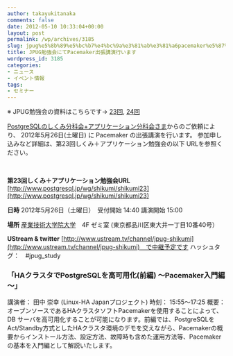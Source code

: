 ```yaml
---
author: takayukitanaka
comments: false
date: 2012-05-10 10:33:04+00:00
layout: post
permalink: /wp/archives/3185
slug: jpug%e5%8b%89%e5%bc%b7%e4%bc%9a%e3%81%ab%e3%81%a6pacemaker%e5%87%ba%e5%bc%b5%e8%ac%9b%e6%bc%94%e8%a1%8c%e3%81%84%e3%81%be%e3%81%99
title: JPUG勉強会にてPacemaker出張講演行います
wordpress_id: 3185
categories:
- ニュース
- イベント情報
tags:
- セミナー
---
```


※ JPUG勉強会の資料はこちらです→ [23回](/wp/archives/3244), [24回](/wp/archives/3404)

[PostgreSQLのしくみ分科会+アプリケーション分科会さま](http://www.postgresql.jp/wg/shikumi/shikumi23/)からのご依頼により、 2012年5月26日(土曜日) に Pacemaker の出張講演を行います。
参加申し込みなど詳細は、第23回しくみ＋アプリケーション勉強会の以下 URLを参照ください。

 

**第23回しくみ＋アプリケーション勉強会URL**
[http://www.postgresql.jp/wg/shikumi/shikumi23](http://www.postgresql.jp/wg/shikumi/shikumi23)

**日時**
2012年5月26日（土曜日）　受付開始 14:40 講演開始 15:00

**場所**
[産業技術大学院大学](http://aiit.ac.jp/view.rbz?cd=115)　4F ゼミ室 (東京都品川区東大井一丁目10番40号）

**UStream & twitter**
[http://www.ustream.tv/channel/jpug-shikumi](http://www.ustream.tv/channel/jpug-shikumi)　で中継予定です
ハッシュタグ：　#jpug_study


### **「HAクラスタでPostgreSQLを高可用化(前編) ～Pacemaker入門編～」**




講演者： 田中 崇幸 (Linux-HA Japanプロジェクト)
時刻： 15:55〜17:25
概要：
オープンソースであるHAクラスタソフトPacemakerを使用することによって、DB サーバを高可用化することが可能になります。前編では、PostgreSQLをAct/Standby方式としたHAクラスタ環境のデモを交えながら、Pacemakerの概要からインストール方法、設定方法、故障時も含めた運用方法等、Pacemakerの基本を入門編として解説いたします。
